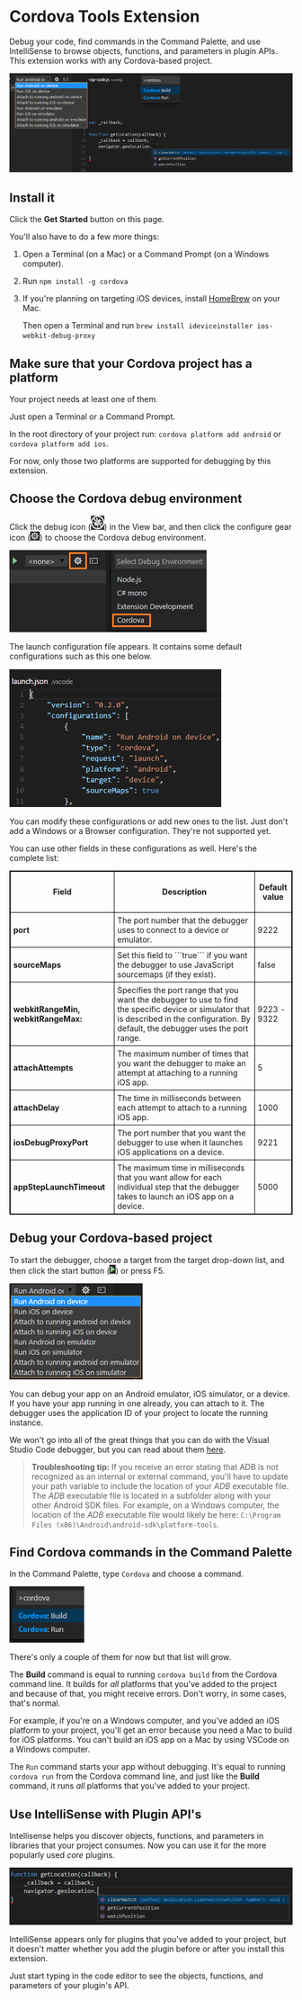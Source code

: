 # Cordova Tools Extension

Debug your code, find commands in the Command Palette, and use IntelliSense to browse objects, functions, and parameters in plugin APIs. This extension works with any Cordova-based project.

![Choose Cordova debugger](images/overview.png)

## Install it

Click the **Get Started** button on this page.

You'll also have to do a few more things:

1. Open a Terminal (on a Mac) or a Command Prompt (on a Windows computer).
2. Run `npm install -g cordova`
3. If you're planning on targeting iOS devices, install [HomeBrew](http://brew.sh/) on your Mac.

    Then open a Terminal and run `brew install ideviceinstaller ios-webkit-debug-proxy`

## Make sure that your Cordova project has a platform

Your project needs at least one of them.

Just open a Terminal or a Command Prompt.

In the root directory of your project run: `cordova platform add android` or `cordova platform add ios`.

For now, only those two platforms are supported for debugging by this extension.

## Choose the Cordova debug environment

Click the debug icon (![Choose Cordova debugger](images/debug-view-icon.png)) in the View bar, and then click the configure gear icon (![Configure-gear](images/configure-gear-icon.png)) to choose the Cordova debug environment.

![Choose Cordova debugger](images/choose-debugger.png)

The launch configuration file appears. It contains some default configurations such as this one below.

![Cordova launch configuration file](images/launch-config.png)

You can modify these configurations or add new ones to the list. Just don't add a Windows or a Browser configuration. They're not supported yet.

You can use other fields in these configurations as well. Here's the complete list:

<style>
    table, th, td {
        border: 1px solid black;
        border-collapse: collapse;
    }
    th, td {
        padding: 5px;
    }
</style>
<table>
<tbody><tr>
  <th>
    <p><strong>Field</strong></p>
  </th>
  <th>
    <p><strong>Description</strong></p>
  </th>
  <th>
    <p><strong>Default value</strong></p>
  </th>
</tr>
 <tr>
   <td><strong>port</strong></td><td>The port number that the debugger uses to connect to a device or emulator. </td><td>9222</td>
 </tr>
 <tr>
   <td><strong>sourceMaps</strong></td><td>Set this field to ```true``` if you want the debugger to use JavaScript sourcemaps (if they exist).  </td><td>false</td>
 </tr>
 <tr>
   <td><strong>webkitRangeMin, webkitRangeMax:</strong></td><td>Specifies the port range that you want the debugger to use to find the specific device or simulator that is described in the configuration. By default, the debugger uses the port range.</td><td>9223 - 9322</td>
 </tr>
 <tr>
   <td><strong>attachAttempts</strong></td><td>The maximum number of times that you want the debugger to make an attempt at attaching to a running iOS app.</td><td>5</td>
 </tr>
 <tr>
   <td><strong>attachDelay</strong></td><td>The time in milliseconds between each attempt to attach to a running iOS app. </td><td>1000</td>
 </tr>
 <tr>
   <td><strong>iosDebugProxyPort</strong></td><td>The port number that you want the debugger to use when it launches iOS applications on a device.</td><td>9221</td>
 </tr>
 <tr>
   <td><strong>appStepLaunchTimeout</strong></td><td>The maximum time in milliseconds that you want allow for each individual step that the debugger takes to launch an iOS app on a device.</td><td>5000</td>
 </tr>
</table>


## Debug your Cordova-based project

To start the debugger, choose a target from the target drop-down list, and then click the start button (![Configure-gear](images/debug-icon.png)) or press F5.

![Cordova launch targets](images/debug-targets.png)

You can debug your app on an Android emulator, iOS simulator, or a device. If you have your app running in one already, you can attach to it. The debugger uses the application ID of your project to locate the running instance.

We won't go into all of the great things that you can do with the Visual Studio Code debugger, but you can read about them [here](https://code.visualstudio.com/docs/editor/debugging).

> **Troubleshooting tip:**
If you receive an error stating that ADB is not recognized as an internal or external command, you'll have to update your path variable to include the location of your *ADB* executable file. The *ADB* executable file is located in a subfolder along with your other Android SDK files. For example, on a Windows computer, the location of the *ADB* executable file would likely be here: ```C:\Program Files (x86)\Android\android-sdk\platform-tools```.

## Find Cordova commands in the Command Palette

In the Command Palette, type ```Cordova``` and choose a command.

![Cordova commands](images/command-palette.png)

There's only a couple of them for now but that list will grow.

The **Build** command is equal to running ```cordova build``` from the Cordova command line. It builds for *all* platforms that you've added to the project and because of that, you might receive errors. Don't worry, in some cases, that's normal.

For example, if you're on a Windows computer, and you've added an iOS platform to your project, you'll get an error because you need a Mac to build for iOS platforms. You can't build an iOS app on a Mac by using VSCode on a Windows computer.

The ```Run``` command starts your app without debugging. It's equal to running ```cordova run``` from the Cordova command line, and just like the **Build** command, it runs *all* platforms that you've added to your project.

## Use IntelliSense with Plugin API's

Intellisense helps you discover objects, functions, and parameters in libraries that your project consumes. Now you can use it for the more popularly used *core* plugins.

![IntelliSense](images/intellisense.png)

IntelliSense appears only for plugins that you've added to your project, but it doesn't matter whether you add the plugin before or after you install this extension.

Just start typing in the code editor to see the objects, functions, and parameters of your plugin's API.
